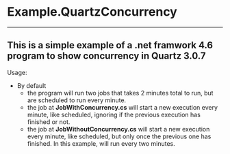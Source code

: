 # Example.QuartzConcurrency

---
This is a simple example of a .net framwork 4.6 program to show concurrency in Quartz 3.0.7
---
Usage:
- By default
  - the program will run two jobs that takes 2 minutes total to run, but are scheduled to run every minute.
  - the job at **JobWithConcurrency.cs** will start a new execution every minute, like scheduled, ignoring if the previous execution has finished or not.
  - the job at **JobWithoutConcurrency.cs** will start a new execution every minute, like scheduled, but only once the previous one has finished. In this example, will run every two minutes.
